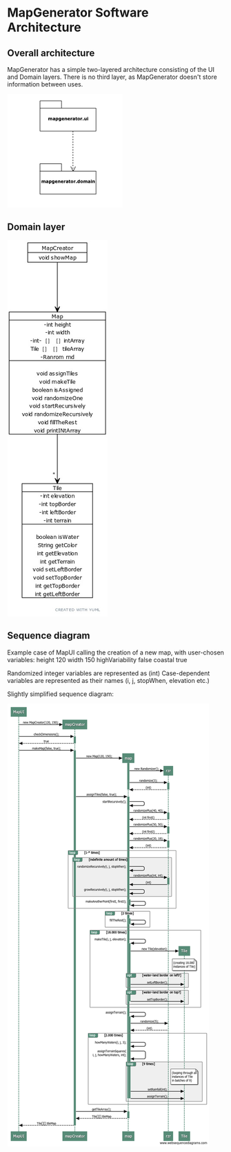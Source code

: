 # MapGenerator Software Architecture

## Overall architecture

MapGenerator has a simple two-layered architecture consisting of the UI and Domain layers. There is no third layer, as MapGenerator doesn't store information between uses.

![Application layers](https://github.com/otsohelos/ot_harjoitustyo/blob/master/MapGenerator/documentation/layers.png)

## Domain layer



![Application architecture](https://github.com/otsohelos/ot_harjoitustyo/blob/master/MapGenerator/documentation/architecture.jpg)


## Sequence diagram
Example case of MapUI calling the creation of a new map, with user-chosen variables:
height 120
width 150
highVariability false
coastal true

Randomized integer variables are represented as (int)
Case-dependent variables are represented as their names (i, j, stopWhen, elevation etc.)

Slightly simplified sequence diagram:

![Sequence diagram](https://github.com/otsohelos/ot_harjoitustyo/blob/master/MapGenerator/documentation/sequence.png)

